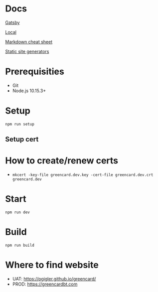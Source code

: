 # Docs

[Gatsby](https://www.gatsbyjs.org/)

[Local](http://localhost:4000)

[Markdown cheat sheet](https://github.com/adam-p/markdown-here/wiki/Markdown-Cheatsheet)

[Static site generators](https://www.staticgen.com)

# Prerequisities

-   Git
-   Node.js 10.15.3+

# Setup

```
npm run setup
```

## Setup cert

# How to create/renew certs

-   `mkcert -key-file greencard.dev.key -cert-file greencard.dev.crt greencard.dev`

# Start

```
npm run dev
```

# Build

```
npm run build
```

# Where to find website

-   UAT: https://pgigler.github.io/greencard/
-   PROD: https://greencardbt.com

